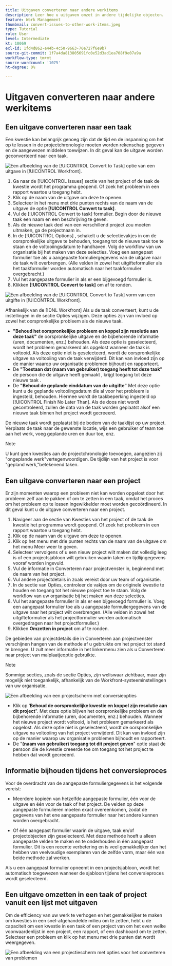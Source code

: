 ```yaml
---
title: Uitgaven converteren naar andere werkitems
description: Leer hoe u uitgaven omzet in andere tijdelijke objecten.
feature: Work Management
thumbnail: convert-issues-to-other-work-items.jpeg
type: Tutorial
role: User
level: Intermediate
kt: 10069
exl-id: 1fd4d862-e44b-4c50-9663-70e727f6e9b7
source-git-commit: 1f7a4da813805691fc0e52d3ad1ea708f9e07a9a
workflow-type: tm+mt
source-wordcount: '1075'
ht-degree: 0%

---
```


# Uitgaven converteren naar andere werkitems

## Een uitgave converteren naar een taak

Een kwestie kan belangrijk genoeg zijn dat de tijd en de inspanning om het op te lossen in de projectchronologie moeten worden rekenschap gegeven en de aangewezen middelen toewijzen. In dit geval kan de uitgave worden geconverteerd naar een taak.

![Een afbeelding van de [!UICONTROL Convert to Task] optie van een uitgave in [!UICONTROL Workfront].](assets/15-convert-issue-to-task-menu-option.png)

1. Ga naar de [!UICONTROL Issues] sectie van het project of de taak de kwestie wordt het programma geopend. Of zoek het probleem in een rapport waartoe u toegang hebt.
1. Klik op de naam van de uitgave om deze te openen.
1. Selecteer in het menu met drie punten rechts van de naam van de uitgave de optie **[!UICONTROL Convert to task]**.
1. Vul de [!UICONTROL Convert to task] formulier. Begin door de nieuwe taak een naam en een beschrijving te geven.
1. Als de nieuwe taak deel van een verschillend project zou moeten uitmaken, ga de projectnaam in.
1. In de [!UICONTROL Options] , schakelt u de selectievakjes in om de oorspronkelijke uitgave te behouden, toegang tot de nieuwe taak toe te staan en de voltooiingsdatum te handhaven. Volg de workflow van uw organisatie bij het maken van deze selecties. Voeg een aangepast formulier toe als u aangepaste formuliergegevens van de uitgave naar de taak wilt overbrengen. (Alle velden in zowel het uitgifteformulier als het taakformulier worden automatisch naar het taakformulier overgebracht.)
1. Vul het aangepaste formulier in als er een bijgevoegd formulier is.
1. Klikken **[!UICONTROL Convert to task]** om af te ronden.

![Een afbeelding van de [!UICONTROL Convert to Task] vorm van een uitgifte in [!UICONTROL Workfront].](assets/16-convert-to-task-options.png)

Afhankelijk van de [!DNL Workfront] Als u de taak converteert, kunt u de instellingen in de sectie Opties wijzigen. Deze opties zijn van invloed op zowel het oorspronkelijke probleem als de nieuwe taak.

* **&quot;Behoud het oorspronkelijke probleem en koppel zijn resolutie aan deze taak&quot;** de oorspronkelijke uitgave en de bijbehorende informatie (uren, documenten, enz.) behouden. Als deze optie is geselecteerd, wordt het probleem gemarkeerd als opgelost wanneer de taak is voltooid. Als deze optie niet is geselecteerd, wordt de oorspronkelijke uitgave na voltooiing van de taak verwijderd. Dit kan van invloed zijn op de manier waarop uw organisatie problemen bijhoudt en rapporteert.
* De **&quot;Toestaan dat (naam van gebruiker) toegang heeft tot deze taak&quot;** de persoon die de uitgave heeft gemaakt , krijgt toegang tot deze nieuwe taak .
* De **&quot;Behoud de geplande einddatum van de uitgifte&quot;** Met deze optie kunt u de geplande voltooiingsdatum die al voor het probleem is ingesteld, behouden. Hiermee wordt de taakbeperking ingesteld op [!UICONTROL Finish No Later Than]. Als de doos niet wordt gecontroleerd, zullen de data van de taak worden geplaatst alsof een nieuwe taak binnen het project wordt gecreeerd.

De nieuwe taak wordt geplaatst bij de bodem van de taaklijst op uw project. Verplaats de taak naar de gewenste locatie, wijs een gebruiker of team toe aan het werk, voeg geplande uren en duur toe, enz.

>[!NOTE]
>
>U kunt geen kwesties aan de projectchronologie toevoegen, aangezien zij &quot;ongeplande werk&quot;vertegenwoordigen. De tijdlijn van het project is voor &quot;gepland werk,&quot;betekenend taken.

## Een uitgave converteren naar een project

Er zijn momenten waarop een probleem niet kan worden opgelost door het probleem zelf aan te pakken of om te zetten in een taak, omdat het proces om het probleem op te lossen ingewikkelder moet worden gecoördineerd. In dit geval kunt u de uitgave converteren naar een project.

1. Navigeer aan de sectie van Kwesties van het project of de taak de kwestie het programma wordt geopend. Of zoek het probleem in een rapport waartoe u toegang hebt.
1. Klik op de naam van de uitgave om deze te openen.
1. Klik op het menu met drie punten rechts van de naam van de uitgave om het menu Meer weer te geven.
1. Selecteer vervolgens of u een nieuw project wilt maken dat volledig leeg is of een projectsjabloon wilt gebruiken waarin taken en tijdlijngegevens vooraf worden ingevuld.
1. Vul de informatie in Converteren naar projectvenster in, beginnend met de naam van het project.
1. Vul andere projectdetails in zoals vereist door uw team of organisatie.
1. In de sectie van Opties, controleer de vakjes om de originele kwestie te houden en toegang tot het nieuwe project toe te staan. Volg de workflow van uw organisatie bij het maken van deze selecties.
1. Vul het aangepaste formulier in als er een bijgevoegd formulier is. Voeg een aangepast formulier toe als u aangepaste formuliergegevens van de uitgave naar het project wilt overbrengen. (Alle velden in zowel het uitgifteformulier als het projectformulier worden automatisch overgedragen naar het projectformulier.)
1. Klikken **Omzetten in project** om af te ronden.

De gebieden van projectdetails die in Converteren aan projectvenster verschijnen hangen van de methode af u gebruikte om het project tot stand te brengen. U zult meer informatie in het linkermenu zien als u Converteren naar project van malplaatjeoptie gebruikte.

>[!NOTE]
>
>Sommige secties, zoals de sectie Opties, zijn weliswaar zichtbaar, maar zijn mogelijk niet toegankelijk, afhankelijk van de Workfront-systeeminstellingen van uw organisatie.

![Een afbeelding van een projectscherm met conversieopties](assets/conversion-options.png)

* Klik op ‘**Behoud de oorspronkelijke kwestie en koppel zijn resolutie aan dit project**&quot;. Met deze optie blijven het oorspronkelijke probleem en de bijbehorende informatie (uren, documenten, enz.) behouden. Wanneer het nieuwe project wordt voltooid, is het probleem gemarkeerd als opgelost. Als deze optie niet is geselecteerd, wordt de oorspronkelijke uitgave na voltooiing van het project verwijderd. Dit kan van invloed zijn op de manier waarop uw organisatie problemen bijhoudt en rapporteert.
* De &quot;**(naam van gebruiker) toegang tot dit project geven**&quot; optie staat de persoon die de kwestie creeerde toe om toegang tot het project te hebben dat wordt gecreeerd.

## Informatie bijhouden tijdens het conversieproces

<!-- Need link to wf one doc article below 

To learn about what information transfers when you convert an issue to a task or project, we recommend you read through the conversion considerations in the article, Convert issues. This lists what information is kept when converting issues and what isn’t. Workfront recommends you become familiar with these considerations so you don’t lose important information when converting issues to tasks or projects.

-->

Voor de overdracht van de aangepaste formuliergegevens is het volgende vereist:

* Meerdere kopieën van hetzelfde aangepaste formulier, één voor de uitgave en één voor de taak of het project. De velden op deze aangepaste formulieren moeten exact overeenkomen, zodat de gegevens van het ene aangepaste formulier naar het andere kunnen worden overgebracht.

* Of één aangepast formulier waarin de uitgave, taak en/of projectobjecten zijn geselecteerd. Met deze methode hoeft u alleen aangepaste velden te maken en te onderhouden in één aangepast formulier. Dit is een recente verbetering en is veel gemakkelijker dan het hebben van veelvoudige exemplaren van de zelfde vorm, maar één van beide methode zal werken.



<!-- Need link to wf one doc article below

Learn more in the article, Transfer custom form data to a larger work item.

-->

<!-- Pro tips graphic -->

Als u een aangepast formulier opneemt in een projectsjabloon, wordt het automatisch toegewezen wanneer de sjabloon tijdens het conversieproces wordt geselecteerd.

<!-- Learn more graphic and documentation article links 

* Convert issues
* Transfer custom form data to a larger work item
* Overview of resolving and resolvable objects
* Understanding resolving and resolvable objects
* Unlink issues from their resolvable objects

-->

## Een uitgave omzetten in een taak of project vanuit een lijst met uitgaven

Om de efficiency van uw werk te verhogen en het gemakkelijker te maken om kwesties in een snel-afgehandelde milieu om te zetten, hebt u de capaciteit om een kwestie in een taak of een project van om het even welke voorwaardenlijst in een project, een rapport, of een dashboard om te zetten. Selecteer een probleem en klik op het menu met drie punten dat wordt weergegeven.

![Een afbeelding van een projectiescherm met opties voor het converteren van problemen](assets/convert-from-a-list.png)

